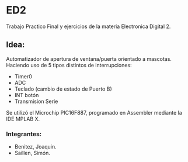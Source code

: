 # ED2

Trabajo Practico Final y ejercicios de la materia Electronica Digital 2.

## Idea:

Automatizador de apertura de ventana/puerta orientado a mascotas. Haciendo uso de 5 tipos distintos de interrupciones: 
- Timer0
- ADC
- Teclado (cambio de estado de Puerto B)
- INT botón
- Transmision Serie

Se utilizó el Microchip PIC16F887, programado en Assembler mediante la IDE MPLAB X.

### Integrantes:
- Benitez, Joaquin.
- Saillen, Simón.
